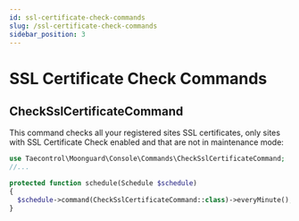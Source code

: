 ```yaml
---
id: ssl-certificate-check-commands
slug: /ssl-certificate-check-commands
sidebar_position: 3
---
```


# SSL Certificate Check Commands

## CheckSslCertificateCommand

This command checks all your registered sites SSL certificates, only sites with SSL Certificate Check enabled and that are not in maintenance mode:

```php title="app/Console/Kernel.php"
use Taecontrol\Moonguard\Console\Commands\CheckSslCertificateCommand;
//...

protected function schedule(Schedule $schedule)
{
  $schedule->command(CheckSslCertificateCommand::class)->everyMinute();
}
```
